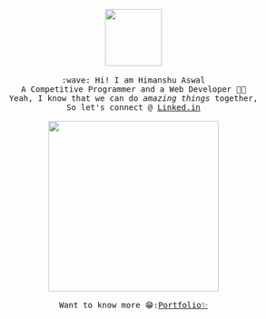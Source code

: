 <p align="center">
  <img src="https://www.elitecolumn.com/wp-content/uploads/2017/03/Software-Engineer-Code-Crash.gif" width="100px">
  <br><br>
  <samp>
    :wave: Hi! I am Himanshu Aswal
    <br>A Competitive Programmer and a Web Developer 👨‍💻
      <br>Yeah, I know that we can do <em>amazing things</em> together,
      <br>So let's connect @ <a href="https://linkedin.com/in/himanshu-aswal">Linked.in</a><br>
      <br><img src="https://i.pinimg.com/originals/ce/69/4f/ce694f560636dffcf42ecf40d4f2f962.gif" width="300px" align="center">
    <br><br>Want to know more 😁:<a href="https://himanshuaswal.com">Portfolio✨</a>
  </samp>
</p>
